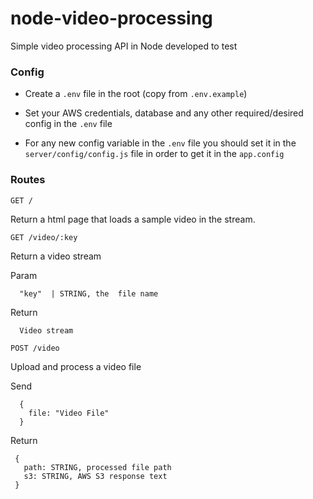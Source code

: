 # node-video-processing

Simple video processing API in Node developed to test 


### Config

- Create a `.env` file in the root (copy from `.env.example`)

- Set your AWS credentials, database and any other required/desired config in the `.env` file

- For any new config variable in the `.env` file you should set it in the `server/config/config.js` file in order to get it in the `app.config`

### Routes

`GET /`

Return a html page that loads a sample video in the stream.


`GET /video/:key`

Return a video stream

Param
```
  "key"  | STRING, the  file name
```

Return 
```
  Video stream
```


`POST /video`

Upload and process a video file

Send
```
  {
    file: "Video File"
  }
```

Return
```
 {
   path: STRING, processed file path
   s3: STRING, AWS S3 response text
 }
```